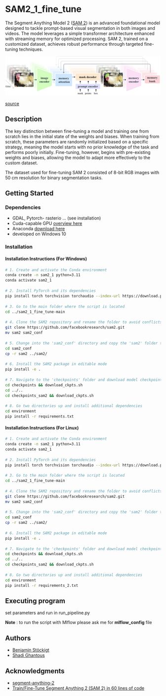 # SAM2_1_fine_tune
The Segment Anything Model 2 ([SAM 2](https://github.com/facebookresearch/segment-anything-2?tab=readme-ov-file#download-checkpoints)) is an advanced foundational model designed to tackle prompt-based visual segmentation in both images and videos. 
The model leverages a simple transformer architecture enhanced with streaming memory for optimized processing. SAM 2, trained on a customized dataset, achieves robust performance through targeted fine-tuning techniques.

![model_diagram](https://github.com/LUP-LuftbildUmweltPlanung/SAM2_1_fine_tune/blob/main/environment/model_diagram.png)

[source](https://arxiv.org/pdf/2408.00714)

## Description

The key distinction between fine-tuning a model and training one from scratch lies in the initial state of the weights and biases. When training from scratch, these parameters are randomly initialized based on a specific strategy, meaning the model starts with no prior knowledge of the task and performs poorly initially. Fine-tuning, however, begins with pre-existing weights and biases, allowing the model to adapt more effectively to the custom dataset.

The dataset used for fine-tuning SAM 2 consisted of 8-bit RGB images with 50 cm resolution for binary segmentation tasks.


## Getting Started

### Dependencies
* GDAL, Pytorch- rasterio ... (see installation)
* Cuda-capable GPU [overview here](https://developer.nvidia.com/cuda-gpus)
* Anaconda [download here](https://www.anaconda.com/download)
* developed on Windows 10

### Installation
#### Installation Instructions (For Windows)
```bash
# 1. Create and activate the Conda environment
conda create -n sam2_1 python=3.11
conda activate sam2_1

# 2. Install PyTorch and its dependencies
pip install torch torchvision torchaudio --index-url https://download.pytorch.org/whl/cu118

# 3. Go to the main folder where the script is located
cd ../sam2_1_fine_tune-main

# 4. Clone the SAM2 repository and rename the folder to avoid conflicts
git clone https://github.com/facebookresearch/sam2.git
mv sam2 sam2_conf

# 5. Change into the 'sam2_conf' directory and copy the 'sam2' folder to the 'sam2_1_fine_tune-main' folder
cd sam2_conf
cp -r sam2 ../sam2/

# 6. Install the SAM2 package in editable mode
pip install -e .

# 7. Navigate to the 'checkpoints' folder and download model checkpoints
cd checkpoints && download_ckpts.sh
cd ../..
cd checkpoints_sam2 && download_ckpts.sh

# 8. Go two directories up and install additional dependencies
cd environment
pip install -r requirements.txt
```

#### Installation Instructions (For Linux)
```bash
# 1. Create and activate the Conda environment
conda create -n sam2_1 python=3.11
conda activate sam2_1

# 2. Install PyTorch and its dependencies
pip install torch torchvision torchaudio --index-url https://download.pytorch.org/whl/cu118

# 3. Go to the main folder where the script is located
cd ../sam2_1_fine_tune-main

# 4. Clone the SAM2 repository and rename the folder to avoid conflicts
git clone https://github.com/facebookresearch/sam2.git
mv sam2 sam2_conf

# 5. Change into the 'sam2_conf' directory and copy the 'sam2' folder to the 'sam2_1_fine_tune-main' folder
cd sam2_conf
cp -r sam2 ../sam2/

# 6. Install the SAM2 package in editable mode
pip install -e .

# 7. Navigate to the 'checkpoints' folder and download model checkpoints
cd checkpoints && download_ckpts.sh
cd ../..
cd checkpoints_sam2 && download_ckpts.sh

# 8. Go two directories up and install additional dependencies
cd environment
pip install -r requirements_2.txt
```
## Executing program
set parameters and run in run_pipeline.py

**Note** : to run the script with Mlflow please ask me for **mlflow_config** file

## Authors

* [Benjamin Stöckigt](https://github.com/benjaminstoeckigt)
* [Shadi Ghantous](https://github.com/Shadiouss)

## Acknowledgments

* [segment-anything-2](https://github.com/facebookresearch/segment-anything-2?tab=readme-ov-file#download-checkpoints)
* [Train/Fine-Tune Segment Anything 2 (SAM 2) in 60 lines of code](https://medium.com/@sagieppel/train-fine-tune-segment-anything-2-sam-2-in-60-lines-of-code-928dd29a63b3)


